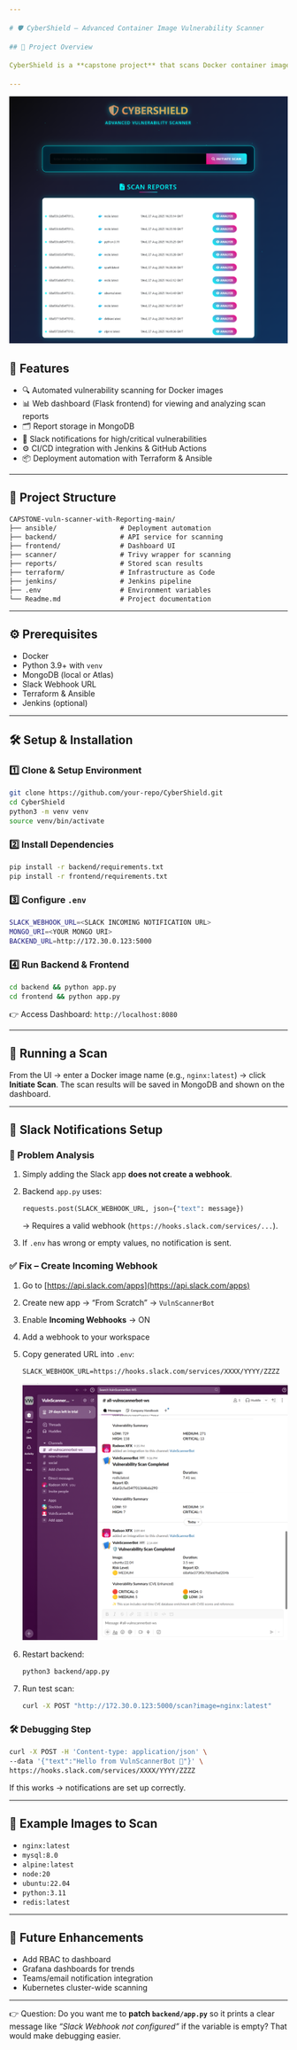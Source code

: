 ```yaml
---

# 🛡️ CyberShield – Advanced Container Image Vulnerability Scanner

## 📌 Project Overview

CyberShield is a **capstone project** that scans Docker container images for vulnerabilities using known CVE databases, generates reports, and provides a **web-based dashboard** for analysis. It integrates with **CI/CD pipelines** and supports **Slack notifications** for real-time alerts.

---
```


![cybershield.png](screenshots/cybershield.png)

## 🚀 Features

* 🔍 Automated vulnerability scanning for Docker images
* 📊 Web dashboard (Flask frontend) for viewing and analyzing scan reports
* 🗂️ Report storage in MongoDB
* 🔔 Slack notifications for high/critical vulnerabilities
* ⚙️ CI/CD integration with Jenkins & GitHub Actions
* 📦 Deployment automation with Terraform & Ansible

---

## 📂 Project Structure

```
CAPSTONE-vuln-scanner-with-Reporting-main/
├── ansible/                # Deployment automation
├── backend/                # API service for scanning
├── frontend/               # Dashboard UI
├── scanner/                # Trivy wrapper for scanning
├── reports/                # Stored scan results
├── terraform/              # Infrastructure as Code
├── jenkins/                # Jenkins pipeline
├── .env                    # Environment variables
└── Readme.md               # Project documentation
```

---

## ⚙️ Prerequisites

* Docker
* Python 3.9+ with `venv`
* MongoDB (local or Atlas)
* Slack Webhook URL
* Terraform & Ansible
* Jenkins (optional)

---

## 🛠️ Setup & Installation

### 1️⃣ Clone & Setup Environment

```bash
git clone https://github.com/your-repo/CyberShield.git
cd CyberShield
python3 -m venv venv
source venv/bin/activate
```

### 2️⃣ Install Dependencies

```bash
pip install -r backend/requirements.txt
pip install -r frontend/requirements.txt
```

### 3️⃣ Configure `.env`

```bash
SLACK_WEBHOOK_URL=<SLACK INCOMING NOTIFICATION URL>
MONGO_URI=<YOUR MONGO URI>
BACKEND_URL=http://172.30.0.123:5000
```

### 4️⃣ Run Backend & Frontend

```bash
cd backend && python app.py
cd frontend && python app.py
```

👉 Access Dashboard: `http://localhost:8080`

---

## 📡 Running a Scan

From the UI → enter a Docker image name (e.g., `nginx:latest`) → click **Initiate Scan**.
The scan results will be saved in MongoDB and shown on the dashboard.

---

## 📢 Slack Notifications Setup

### 🔎 Problem Analysis

1. Simply adding the Slack app **does not create a webhook**.
2. Backend `app.py` uses:

   ```python
   requests.post(SLACK_WEBHOOK_URL, json={"text": message})
   ```

   → Requires a valid webhook (`https://hooks.slack.com/services/...`).
3. If `.env` has wrong or empty values, no notification is sent.

### ✅ Fix – Create Incoming Webhook

1. Go to [https://api.slack.com/apps](https://api.slack.com/apps)
2. Create new app → “From Scratch” → `VulnScannerBot`
3. Enable **Incoming Webhooks** → ON
4. Add a webhook to your workspace
5. Copy generated URL into `.env`:

   ```env
   SLACK_WEBHOOK_URL=https://hooks.slack.com/services/XXXX/YYYY/ZZZZ
   ```
   ![slack](screenshots/slack.png)

6. Restart backend:

   ```bash
   python3 backend/app.py
   ```
7. Run test scan:

   ```bash
   curl -X POST "http://172.30.0.123:5000/scan?image=nginx:latest"
   ```

### 🛠️ Debugging Step

```bash
curl -X POST -H 'Content-type: application/json' \
--data '{"text":"Hello from VulnScannerBot 🚀"}' \
https://hooks.slack.com/services/XXXX/YYYY/ZZZZ
```

If this works → notifications are set up correctly.

---

## 📌 Example Images to Scan

* `nginx:latest`
* `mysql:8.0`
* `alpine:latest`
* `node:20`
* `ubuntu:22.04`
* `python:3.11`
* `redis:latest`

---

## 📝 Future Enhancements

* Add RBAC to dashboard
* Grafana dashboards for trends
* Teams/email notification integration
* Kubernetes cluster-wide scanning

---

👉 Question: Do you want me to **patch `backend/app.py`** so it prints a clear message like *“Slack Webhook not configured”* if the variable is empty? That would make debugging easier.





